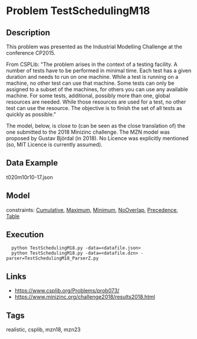 # Problem TestSchedulingM18
## Description
This problem was presented as the Industrial Modelling Challenge at the conference CP2015.

From CSPLib: "The problem arises in the context of a testing facility.
A number of tests have to be performed in minimal time.
Each test has a given duration and needs to run on one machine.
While a test is running on a machine, no other test can use that machine.
Some tests can only be assigned to a subset of the machines, for others you can use any available machine.
For some tests, additional, possibly more than one, global resources are needed.
While those resources are used for a test, no other test can use the resource.
The objective is to finish the set of all tests as quickly as possible."

The model, below, is close to (can be seen as the close translation of) the one submitted to the 2018 Minizinc challenge.
The MZN model was proposed by Gustav Björdal (in 2018).
No Licence was explicitly mentioned (so, MIT Licence is currently assumed).

## Data Example
  t020m10r10-17.json

## Model
  constraints: [Cumulative](http://pycsp.org/documentation/constraints/Cumulative), [Maximum](http://pycsp.org/documentation/constraints/Maximum), [Minimum](http://pycsp.org/documentation/constraints/Minimum), [NoOverlap](http://pycsp.org/documentation/constraints/NoOverlap), [Precedence](http://pycsp.org/documentation/constraints/Precedence), [Table](http://pycsp.org/documentation/constraints/Table)

## Execution
```
  python TestSchedulingM18.py -data=<datafile.json>
  python TestSchedulingM18.py -data=<datafile.dzn> -parser=TestSchedulingM18_ParserZ.py
```

## Links
  - https://www.csplib.org/Problems/prob073/
  - https://www.minizinc.org/challenge2018/results2018.html

## Tags
  realistic, csplib, mzn18, mzn23
